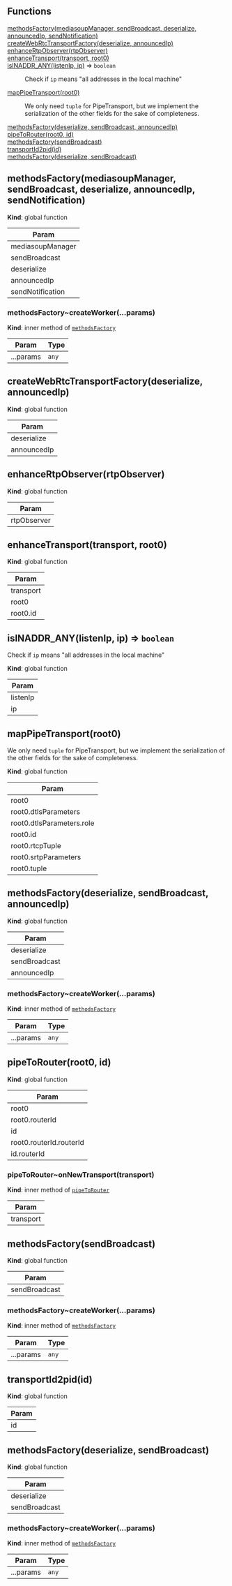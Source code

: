 ## Functions

<dl>
<dt><a href="#methodsFactory">methodsFactory(mediasoupManager, sendBroadcast, deserialize, announcedIp, sendNotification)</a></dt>
<dd></dd>
<dt><a href="#createWebRtcTransportFactory">createWebRtcTransportFactory(deserialize, announcedIp)</a></dt>
<dd></dd>
<dt><a href="#enhanceRtpObserver">enhanceRtpObserver(rtpObserver)</a></dt>
<dd></dd>
<dt><a href="#enhanceTransport">enhanceTransport(transport, root0)</a></dt>
<dd></dd>
<dt><a href="#isINADDR_ANY">isINADDR_ANY(listenIp, ip)</a> ⇒ <code>boolean</code></dt>
<dd><p>Check if <code>ip</code> means &quot;all addresses in the local machine&quot;</p>
</dd>
<dt><a href="#mapPipeTransport">mapPipeTransport(root0)</a></dt>
<dd><p>We only need <code>tuple</code> for PipeTransport, but we implement the serialization of
the other fields for the sake of completeness.</p>
</dd>
<dt><a href="#methodsFactory">methodsFactory(deserialize, sendBroadcast, announcedIp)</a></dt>
<dd></dd>
<dt><a href="#pipeToRouter">pipeToRouter(root0, id)</a></dt>
<dd></dd>
<dt><a href="#methodsFactory">methodsFactory(sendBroadcast)</a></dt>
<dd></dd>
<dt><a href="#transportId2pid">transportId2pid(id)</a></dt>
<dd></dd>
<dt><a href="#methodsFactory">methodsFactory(deserialize, sendBroadcast)</a></dt>
<dd></dd>
</dl>

<a name="methodsFactory"></a>

## methodsFactory(mediasoupManager, sendBroadcast, deserialize, announcedIp, sendNotification)
**Kind**: global function  

| Param |
| --- |
| mediasoupManager | 
| sendBroadcast | 
| deserialize | 
| announcedIp | 
| sendNotification | 

<a name="methodsFactory..createWorker"></a>

### methodsFactory~createWorker(...params)
**Kind**: inner method of [<code>methodsFactory</code>](#methodsFactory)  

| Param | Type |
| --- | --- |
| ...params | <code>any</code> | 

<a name="createWebRtcTransportFactory"></a>

## createWebRtcTransportFactory(deserialize, announcedIp)
**Kind**: global function  

| Param |
| --- |
| deserialize | 
| announcedIp | 

<a name="enhanceRtpObserver"></a>

## enhanceRtpObserver(rtpObserver)
**Kind**: global function  

| Param |
| --- |
| rtpObserver | 

<a name="enhanceTransport"></a>

## enhanceTransport(transport, root0)
**Kind**: global function  

| Param |
| --- |
| transport | 
| root0 | 
| root0.id | 

<a name="isINADDR_ANY"></a>

## isINADDR\_ANY(listenIp, ip) ⇒ <code>boolean</code>
Check if `ip` means "all addresses in the local machine"

**Kind**: global function  

| Param |
| --- |
| listenIp | 
| ip | 

<a name="mapPipeTransport"></a>

## mapPipeTransport(root0)
We only need `tuple` for PipeTransport, but we implement the serialization of
the other fields for the sake of completeness.

**Kind**: global function  

| Param |
| --- |
| root0 | 
| root0.dtlsParameters | 
| root0.dtlsParameters.role | 
| root0.id | 
| root0.rtcpTuple | 
| root0.srtpParameters | 
| root0.tuple | 

<a name="methodsFactory"></a>

## methodsFactory(deserialize, sendBroadcast, announcedIp)
**Kind**: global function  

| Param |
| --- |
| deserialize | 
| sendBroadcast | 
| announcedIp | 

<a name="methodsFactory..createWorker"></a>

### methodsFactory~createWorker(...params)
**Kind**: inner method of [<code>methodsFactory</code>](#methodsFactory)  

| Param | Type |
| --- | --- |
| ...params | <code>any</code> | 

<a name="pipeToRouter"></a>

## pipeToRouter(root0, id)
**Kind**: global function  

| Param |
| --- |
| root0 | 
| root0.routerId | 
| id | 
| root0.routerId.routerId | 
| id.routerId | 

<a name="pipeToRouter..onNewTransport"></a>

### pipeToRouter~onNewTransport(transport)
**Kind**: inner method of [<code>pipeToRouter</code>](#pipeToRouter)  

| Param |
| --- |
| transport | 

<a name="methodsFactory"></a>

## methodsFactory(sendBroadcast)
**Kind**: global function  

| Param |
| --- |
| sendBroadcast | 

<a name="methodsFactory..createWorker"></a>

### methodsFactory~createWorker(...params)
**Kind**: inner method of [<code>methodsFactory</code>](#methodsFactory)  

| Param | Type |
| --- | --- |
| ...params | <code>any</code> | 

<a name="transportId2pid"></a>

## transportId2pid(id)
**Kind**: global function  

| Param |
| --- |
| id | 

<a name="methodsFactory"></a>

## methodsFactory(deserialize, sendBroadcast)
**Kind**: global function  

| Param |
| --- |
| deserialize | 
| sendBroadcast | 

<a name="methodsFactory..createWorker"></a>

### methodsFactory~createWorker(...params)
**Kind**: inner method of [<code>methodsFactory</code>](#methodsFactory)  

| Param | Type |
| --- | --- |
| ...params | <code>any</code> | 

